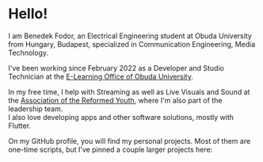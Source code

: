 # Hello!

I am Benedek Fodor, an Electrical Engineering student at Obuda University from Hungary, Budapest, specialized in Communication Engineering, Media Technology.

I've been working since February 2022 as a Developer and Studio Technician at the [E-Learning Office of Obuda University](https://github.com/mos-eisley/).

In my free time, I help with Streaming as well as Live Visuals and Sound at the [Association of the Reformed Youth](https://stream.refisz.hu), where I'm also part of the leadership team.\
I also love developing apps and other software solutions, mostly with Flutter.

On my GitHub profile, you will find my personal projects. Most of them are one-time scripts, but I've pinned a couple larger projects here:

